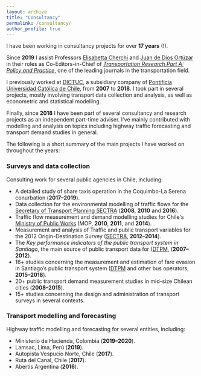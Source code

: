 ```yaml
---
layout: archive
title: "Consultancy"
permalink: /consultancy/
author_profile: true
---
```


I have been working in consultancy projects for over **17 years** (!).

Since **2019** I assist Professors [Elisabetta Cherchi](https://www.ncl.ac.uk/engineering/staff/profile/elisabettacherchi.html) and [Juan de Dios Ortúzar](https://www.ing.uc.cl/academicos-e-investigadores/juan-de-dios-ortuzar-salas/) in their roles as Co-Editors-in-Chief of [*Transportation Research Part A: Policy and Practice*](https://www.journals.elsevier.com/transportation-research-part-a-policy-and-practice), one of the leading journals in the transportation field.

I previously worked at [DICTUC](http://www.dictuc.cl), a subsidiary company of [Pontificia Universidad Católica de Chile](http://www.puc.cl), from **2007** to **2018**. I took part in several projects, mostly involving transport data collection and analysis, as well as econometric and statistical modelling. 

Finally, since **2018** I have been part of several consultancy and research projects as an independent part-time adviser. I've mainly contributed with modelling and analysis on topics including highway traffic forecasting and transport demand studies in general.

The following is a short summary of the main projects I have worked on throughout the years:

### Surveys and data collection

Consulting work for several public agencies in Chile, including:
* A detailed study of share taxis operation in the Coquimbo-La Serena conurbation (**2017–2019**).
* Data collection for the environmental modelling of traffic flows for the [Secretary of Transport Planning SECTRA](https://www.sectra.gob.cl/) (**2008**, **2010** and **2016**).
* Traffic flow measurement and demand modelling studies for Chile's [Ministry of Public Works](https://planeamiento.mop.gob.cl/) (MOP, **2010**, **2011**, and **2014**).
* Measurement and analysis of Traffic and public transport variables for the 2012 Origin-Destination Survey ([SECTRA](https://www.sectra.gob.cl/), **2012–2014**).
* The _Key performance indicators of the public transport system in Santiago_, the main source of public transport data for ([DTPM](https://www.dtpm.cl/), (**2007–2012**).
* 16+ studies concerning the measurement and estimation of fare evasion in Santiago’s public transport system ([DTPM](https://www.dtpm.cl/) and other bus operators, **2015–2018**).
* 20+ public transport demand measurement studies in mid-size Chilean cities (**2008–2015**).
* 15+ studies concerning the design and administration of transport surveys in several contexts.

### Transport modelling and forecasting

Highway traffic modelling and forecasting for several entities, including:
* Ministerio de Hacienda, Colombia (**2019–2020**).
* Lamsac, Lima, Perú (**2019**).
* Autopista Vespucio Norte, Chile (**2017**).
* Ruta del Canal, Chile (**2017**).
* Abertis Argentina (**2016**).

